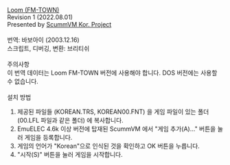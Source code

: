 [Loom (FM-TOWN)](https://cafe.naver.com/koreaadv/3353)</br>
Revision 1 (2022.08.01)</br>
Presented by [ScummVM Kor. Project](https://cafe.naver.com/scummkor)</br>
</br>
번역: 바보아이 (2003.12.16)</br>
스크립트, 디버깅, 변환: 브리티쉬</br>
</br>
주의사항</br>
이 번역 데이터는 Loom FM-TOWN 버전에 사용해야 합니다. DOS 버전에는 사용할 수 없습니다.</br>
</br>
설치 방법</br>
1. 제공된 파일들 (KOREAN.TRS, KOREAN00.FNT) 을 게임 파일이 있는 폴더 (00.LFL 파일과 같은 폴더) 에 복사합니다.</br>
2. EmuELEC 4.6k 이상 버전에 탑재된 ScummVM 에서 "게임 추가(A)..." 버튼을 눌러 게임을 등록합니다.</br>
3. 게임의 언어가 "Korean"으로 인식된 것을 확인하고 OK 버튼을 누릅니다.</br>
4. "시작(S)" 버튼을 눌러 게임을 시작합니다.</br>

